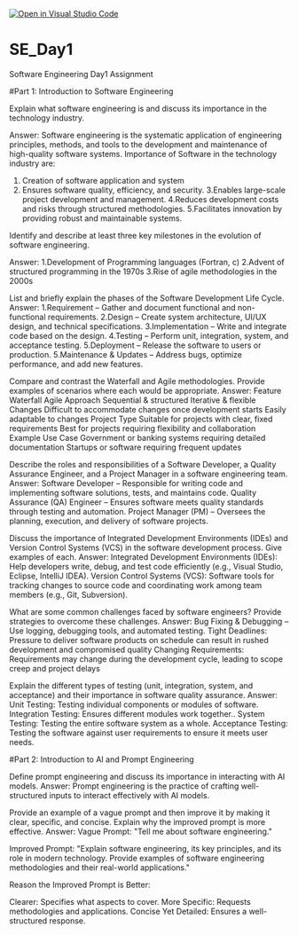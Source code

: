 [![Open in Visual Studio Code](https://classroom.github.com/assets/open-in-vscode-2e0aaae1b6195c2367325f4f02e2d04e9abb55f0b24a779b69b11b9e10269abc.svg)](https://classroom.github.com/online_ide?assignment_repo_id=18374850&assignment_repo_type=AssignmentRepo)
# SE_Day1
Software Engineering Day1 Assignment
 
#Part 1: Introduction to Software Engineering

Explain what software engineering is and discuss its importance in the technology industry.

Answer: Software engineering is the systematic application of engineering principles, methods, and tools to the development and maintenance of high-quality software systems. 
Importance of Software in the technology industry are:
1. Creation of software application and system
2. Ensures software quality, efficiency, and security.
3.Enables large-scale project development and management.
4.Reduces development costs and risks through structured methodologies.
5.Facilitates innovation by providing robust and maintainable systems.


Identify and describe at least three key milestones in the evolution of software engineering.

Answer:
1.Development of Programming languages (Fortran, c)
2.Advent of structured programming in the 1970s
3.Rise of agile methodologies in the 2000s


List and briefly explain the phases of the Software Development Life Cycle.
Answer:
1.Requirement – Gather and document functional and non-functional requirements.
2.Design – Create system architecture, UI/UX design, and technical specifications.
3.Implementation  – Write and integrate code based on the design.
4.Testing – Perform unit, integration, system, and acceptance testing.
5.Deployment – Release the software to users or production.
5.Maintenance & Updates – Address bugs, optimize performance, and add new features.

Compare and contrast the Waterfall and Agile methodologies. Provide examples of scenarios where each would be appropriate.
Answer:
Feature	                                  Waterfall	                                                              Agile
Approach	                            Sequential & structured	                                               Iterative & flexible
Changes	                    Difficult to accommodate changes once development starts	                     Easily adaptable to changes
Project Type	                Suitable for projects with clear, fixed requirements	                      Best for projects requiring flexibility and collaboration
Example Use Case      	Government or banking systems requiring detailed documentation	                   Startups or software requiring frequent updates

Describe the roles and responsibilities of a Software Developer, a Quality Assurance Engineer, and a Project Manager in a software engineering team.
Answer:
Software Developer – Responsible for writing code and implementing software solutions, tests, and maintains code. 
Quality Assurance (QA) Engineer – Ensures software meets quality standards through testing and automation.
Project Manager (PM) – Oversees the planning, execution, and delivery of software projects.


Discuss the importance of Integrated Development Environments (IDEs) and Version Control Systems (VCS) in the software development process. Give examples of each.
Answer:
Integrated Development Environments (IDEs): Help developers write, debug, and test code efficiently (e.g., Visual Studio, Eclipse, IntelliJ IDEA).
Version Control Systems (VCS): Software tools for tracking changes to source code and coordinating work among team members (e.g., Git, Subversion).

What are some common challenges faced by software engineers? Provide strategies to overcome these challenges.
Answer:
Bug Fixing & Debugging – Use logging, debugging tools, and automated testing.
Tight Deadlines: Pressure to deliver software products on schedule can result in rushed development and compromised quality
Changing Requirements: Requirements may change during the development cycle, leading to scope creep and project delays

Explain the different types of testing (unit, integration, system, and acceptance) and their importance in software quality assurance.
Answer:
    Unit Testing: Testing individual components or modules of software.
    Integration Testing:  Ensures different modules work together..
    System Testing: Testing the entire software system as a whole.
    Acceptance Testing: Testing the software against user requirements to ensure it meets user needs.

#Part 2: Introduction to AI and Prompt Engineering


Define prompt engineering and discuss its importance in interacting with AI models.
Answer:
Prompt engineering is the practice of crafting well-structured inputs to interact effectively with AI models.

Provide an example of a vague prompt and then improve it by making it clear, specific, and concise. Explain why the improved prompt is more effective.
Answer:
Vague Prompt:
"Tell me about software engineering."

Improved Prompt:
"Explain software engineering, its key principles, and its role in modern technology. Provide examples of software engineering methodologies and their real-world applications."

Reason the Improved Prompt is Better:

Clearer: Specifies what aspects to cover.
More Specific: Requests methodologies and applications.
Concise Yet Detailed: Ensures a well-structured response.
